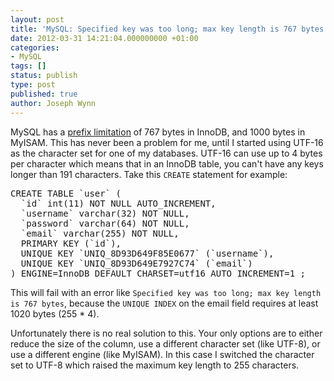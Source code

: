 ```yaml
---
layout: post
title: 'MySQL: Specified key was too long; max key length is 767 bytes'
date: 2012-03-31 14:21:04.000000000 +01:00
categories:
- MySQL
tags: []
status: publish
type: post
published: true
author: Joseph Wynn
---
```

<p>MySQL has a <a href="http://dev.mysql.com/doc/refman/5.1/en/create-index.html">prefix limitation</a> of 767 bytes in InnoDB, and 1000 bytes in MyISAM. This has never been a problem for me, until I started using UTF-16 as the character set for one of my databases. UTF-16 can use up to 4 bytes per character which means that in an InnoDB table, you can't have any keys longer than 191 characters. Take this <code>CREATE</code> statement for example:</p>
<pre class="highlight-sql">CREATE TABLE `user` (
  `id` int(11) NOT NULL AUTO_INCREMENT,
  `username` varchar(32) NOT NULL,
  `password` varchar(64) NOT NULL,
  `email` varchar(255) NOT NULL,
  PRIMARY KEY (`id`),
  UNIQUE KEY `UNIQ_8D93D649F85E0677` (`username`),
  UNIQUE KEY `UNIQ_8D93D649E7927C74` (`email`)
) ENGINE=InnoDB DEFAULT CHARSET=utf16 AUTO_INCREMENT=1 ;</pre>
<p>This will fail with an error like <code>Specified key was too long; max key length is 767 bytes</code>, because the <code>UNIQUE INDEX</code> on the email field requires at least 1020 bytes (255 * 4).</p>
<p>Unfortunately there is no real solution to this. Your only options are to either reduce the size of the column, use a different character set (like UTF-8), or use a different engine (like MyISAM). In this case I switched the character set to UTF-8 which raised the maximum key length to 255 characters.</p>

